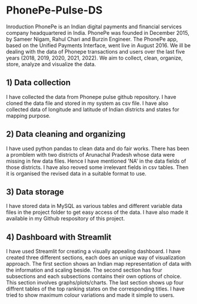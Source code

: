 # PhonePe-Pulse-DS
Inroduction
PhonePe is an Indian digital payments and financial services company headquartered in India. PhonePe was founded in December 2015, by Sameer Nigam, Rahul Chari and Burzin Engineer. The PhonePe app, based on the Unified Payments Interface, went live in August 2016. We ill be dealing with the data of Phonepe transactions and users over the last five years (2018, 2019, 2020, 2021, 2022). We aim to collect, clean, organize, store, analyze and visualize the data. 

## 1) Data collection
   I have collected the data from Phonepe pulse github repository. I have cloned the data file and stored in my system as csv file. I have also collected data of longitude and latitude of Indian districts and states for mapping purpose.
   
## 2) Data cleaning and organizing
   I have used python pandas to clean data and do fair works. There has been a promblem with two districts of Arunachal Pradesh whose data were missing in few  data files. Hence I have mentioned 'NA' in the data fields of those districts. I have also reoved some irrelevant fields in csv tables. Then it is organised the revised data in a suitable format to use.

 ## 3) Data storage
   I have stored data in MySQL as various tables and different variable data files in the project folder to get easy access of the data. I have also made it available in my Github respository of this project.

## 4) Dashboard with Streamlit
   I have used Streamlit for creating a visually appealing dashboard. I have created three different sections, each does an unique way of visualization approach. The first section shows an Indian map representation of data with the information and scaling beside. The second section has four subsections and each subsections contains their own options of choice. This section involves graphs/plots/charts. The last section shows up four diffrent tables of the top ranking states on the corresponding titles. I have tried to show maximum colour variations and made it simple to users.

